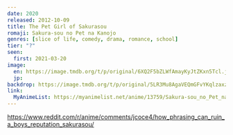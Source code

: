 ```yaml
---
date: 2020
released: 2012-10-09
title: The Pet Girl of Sakurasou
romaji: Sakura-sou no Pet na Kanojo
genres: [slice of life, comedy, drama, romance, school]
tier: "?"
seen:
  first: 2021-03-20
image:
  en: https://image.tmdb.org/t/p/original/6XQ2F5bZLWfAmayKyJtZKxn5Tcl.jpg
  jp: 
backdrop: https://image.tmdb.org/t/p/original/5LR3Mu8AgaVEQmGFvYKqlzaxzTg.jpg
link:
  MyAnimeList: https://myanimelist.net/anime/13759/Sakura-sou_no_Pet_na_Kanojo
---
```



<https://www.reddit.com/r/anime/comments/jcoce4/how_phrasing_can_ruin_a_boys_reputation_sakurasou/>
